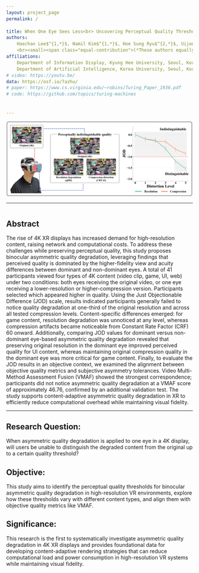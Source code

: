 ```yaml
---
layout: project_page
permalink: /

title: When One Eye Sees Less<br> Uncovering Perceptual Quality Thresholds of Asymmetric Quality Degradation in 4K XR Displays
authors:
    Haechan Lee$^{1,*}$, Namil Kim$^{1,*}$, Hoe Sung Ryu$^{2,*}$, Uijong Ju$^{1}$ 
    <br><small><span class="equal-contribution">(*These authors equally contributed to this work.)</span></small></br>
affiliations:
    Department of Information Display, Kyung Hee University, Seoul, Korea$^{1}$<br>
    Department of Artificial Intelligence, Korea University, Seoul, Korea$^{2}$
# video: https://youtu.be/
data: https://osf.io/7azhu/
# paper: https://www.cs.virginia.edu/~robins/Turing_Paper_1936.pdf
# code: https://github.com/topics/turing-machines


--- 
```

![Overview of Our Research](/static/image/overview.png)
<script>
document.querySelectorAll('img[src="/static/image/overview.png"]').forEach(img => {
  // 크기 + 정렬
  img.style.width = "50%";      // 크기 조절
  img.style.height = "50%";      // 크기 조절
  img.style.display = "block";
  img.style.margin = "0 auto";
  // 캡션 추가
  const caption = document.createElement("div");
  caption.textContent = "Overview of Our Research";
  caption.style.textAlign = "center";
  caption.style.fontSize = "17px";
  // caption.style.color = "#555";
  caption.style.marginTop = "1px";
  img.insertAdjacentElement("afterend", caption);
});
</script>


--- 
<!-- Using HTML to center the abstract -->
<div class="columns is-centered has-text-centered">
    <div class="column is-four-fifths">
        <h2>Abstract</h2>
        <div class="content has-text-justified">
        The rise of 4K XR displays has increased demand for high-resolution content, raising network and computational costs. To address these challenges while preserving perceptual quality, this study proposes binocular asymmetric quality degradation, leveraging findings that perceived quality is dominated by the higher-fidelity view and acuity differences between dominant and non-dominant eyes. A total of 41 participants viewed four types of 4K content (video clip, game, UI, web) under two conditions: both eyes receiving the original video, or one eye receiving a lower-resolution or higher-compression version. Participants selected which appeared higher in quality. Using the Just Objectionable Difference (JOD) scale, results indicated participants generally failed to notice quality degradation at one-third of the original resolution and across all tested compression levels. Content-specific differences emerged: for game content, resolution degradation was unnoticed at any level, whereas compression artifacts became noticeable from Constant Rate Factor (CRF) 60 onward. Additionally, comparing JOD values for dominant versus non-dominant eye-based asymmetric quality degradation revealed that preserving original resolution in the dominant eye improved perceived quality for UI content, whereas maintaining original compression quality in the dominant eye was more critical for game content. Finally, to evaluate the JOD results in an objective context, we examined the alignment between objective quality metrics and subjective asymmetry tolerances. Video Multi-Method Assessment Fusion (VMAF) showed the strongest correspondence; participants did not notice asymmetric quality degradation at a VMAF score of approximately 46.76, confirmed by an additional validation test. The study supports content-adaptive asymmetric quality degradation in XR to efficiently reduce computational overhead while maintaining visual fidelity. 
        </div>
    </div>
</div>

---

## Research Question: 
When asymmetric quality degradation is applied to one eye in a 4K display, will users be unable to distinguish the degraded content from the original up to a certain quality threshold?
## Objective: 
This study aims to identify the perceptual quality thresholds for binocular asymmetric quality degradation in high-resolution VR environments, explore how these thresholds vary with different content types, and align them with objective quality metrics like VMAF.

## Significance: 
This research is the first to systematically investigate asymmetric quality degradation in 4K XR displays and provides foundational data for developing content-adaptive rendering strategies that can reduce computational load and power consumption in high-resolution VR systems while maintaining visual fidelity.


<!-- ## Background
“Can AI models achieve human-level future anticipation and visual attention strategies when predicting accident dilemmas in driving scenario?”

## Objective
Benchmark prediction performance and analyze attentional alignment gaps between humans and AI models in VR-simulated critical scenario.

## Key Ideas
In safety-critical domains, our work demonstrates that performance metrics alone are insufficient to judge model reliability, highlighting that human-aligned attention is essential for trustworthy AI deployment in high-stakes scenarios. -->


<!-- ## Citation
```
@article{turing1936computable,
  title={On computable numbers, with an application to the Entscheidungsproblem},
  author={Turing, Alan Mathison},
  journal={Journal of Mathematics},
  volume={58},
  number={345-363},
  pages={5},
  year={1936}
}
``` -->
